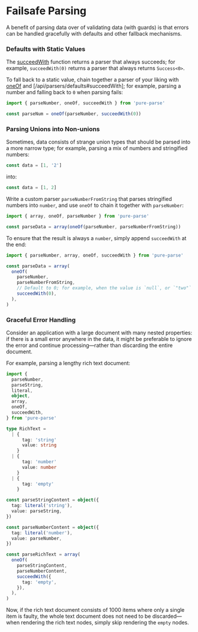 # Failsafe Parsing

A benefit of parsing data over of validating data (with guards) is that errors can be handled gracefully with defaults and other fallback mechanisms.

### Defaults with Static Values

The [succeedWith](/api/parsers/defaults#succeedWith) function returns a parser that always succeeds; for example, `succeedWith(0)` returns a parser that always returns `Success<0>`.

To fall back to a static value, chain together a parser of your liking with [oneOf](/api/parsers/oneOf) and [/api/parsers/defaults#succeedWith]; for example, parsing a number and falling back to `0` when parsing fails:

```ts
import { parseNumber, oneOf, succeedWith } from 'pure-parse'

const parseNum = oneOf(parseNumber, succeedWith(0))
```

### Parsing Unions into Non-unions

Sometimes, data consists of strange union types that should be parsed into a more narrow type; for example, parsing a mix of numbers and stringified numbers:

```ts
const data = [1, '2']
```

into:

```ts
const data = [1, 2]
```

Write a custom parser `parseNumberFromString` that parses stringified numbers into `number`, and use `oneOf` to chain it together with `parseNumber`:

```ts
import { array, oneOf, parseNumber } from 'pure-parse'

const parseData = array(oneOf(parseNumber, parseNumberFromString))
```

To ensure that the result is always a `number`, simply append `succeedWith` at the end:

```ts
import { parseNumber, array, oneOf, succeedWith } from 'pure-parse'

const parseData = array(
  oneOf(
    parseNumber,
    parseNumberFromString,
    // Default to 0; for example, when the value is `null`, or `"two"`
    succeedWith(0),
  ),
)
```

### Graceful Error Handling

Consider an application with a large document with many nested properties: if there is a small error anywhere in the data, it might be preferable to ignore the error and continue processing—rather than discarding the entire document.

For example, parsing a lengthy rich text document:

```ts
import {
  parseNumber,
  parseString,
  literal,
  object,
  array,
  oneOf,
  succeedWith,
} from 'pure-parse'

type RichText =
  | {
      tag: 'string'
      value: string
    }
  | {
      tag: 'number'
      value: number
    }
  | {
      tag: 'empty'
    }

const parseStringContent = object({
  tag: literal('string'),
  value: parseString,
})

const parseNumberContent = object({
  tag: literal('number'),
  value: parseNumber,
})

const parseRichText = array(
  oneOf(
    parseStringContent,
    parseNumberContent,
    succeedWith({
      tag: 'empty',
    }),
  ),
)
```

Now, if the rich text document consists of 1000 items where only a single item is faulty, the whole text document does not need to be discarded—when rendering the rich text nodes, simply skip rendering the `empty` nodes.
